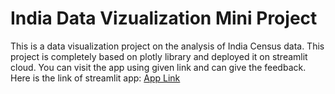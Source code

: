 # India Data Vizualization Mini Project

This is a data visualization project on the analysis of India Census data.
This project is completely based on plotly library and deployed it on streamlit cloud. 
You can visit the app using given link and can give the feedback.
Here is the link of streamlit app: [App Link](https://abhavya-singh02-india-data-viz-mini-project-app-djm6cb.streamlit.app/)
